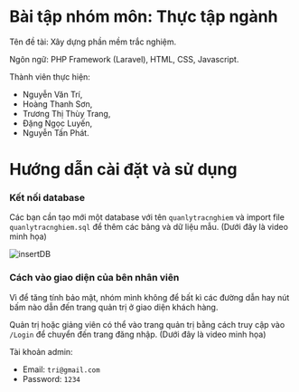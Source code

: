 # Bài tập nhóm môn: Thực tập ngành

Tên đề tài: Xây dựng phần mềm trắc nghiệm.

Ngôn ngữ: PHP Framework (Laravel), HTML, CSS, Javascript.

Thành viên thực hiện:
  - Nguyễn Văn Trí,
  - Hoàng Thanh Sơn,
  - Trương Thị Thùy Trang,
  - Đặng Ngọc Luyến,
  - Nguyễn Tấn Phát.

# Hướng dẫn cài đặt và sử dụng

### Kết nối database

Các bạn cần tạo mới một database với tên ```quanlytracnghiem``` và import file ```quanlytracnghiem.sql``` để thêm các bảng và dữ liệu mẫu. (Dưới đây là video minh họa)

![insertDB](https://user-images.githubusercontent.com/63081025/139536709-a262de9a-721c-4878-810c-de0ad8dbd709.gif)

### Cách vào giao diện của bên nhân viên

Vì để tăng tính bảo mật, nhóm mình không để bất kì các đường dẫn hay nút bấm nào dẫn đến trang quản trị ở giao diện khách hàng.

Quản trị hoặc giảng viên có thể vào trang quản trị bằng cách truy cập vào ```/Login``` để chuyển đến trang đăng nhập. (Dưới đây là video minh họa)

Tài khoản admin:

  - Email: ```tri@gmail.com```
  - Password: ```1234```
